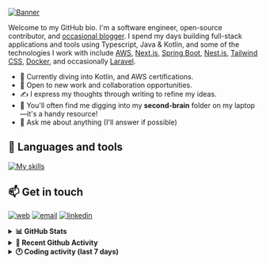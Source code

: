 [![Banner](https://raw.githubusercontent.com/wilfriedago/wilfriedago/main/assets/1.png)][website]

Welcome to my GitHub bio. I'm a software engineer, open-source contributor, and [occasional blogger][blog]. I spend my days building full-stack applications and tools using Typescript, Java & Kotlin, and some of the technologies I work with include [AWS](https://aws.amazon.com/fr/), [Next.js](https://nextjs.org/), [Spring Boot](https://spring.io/projects/spring-boot), [Nest.js](https://nestjs.com/), [Tailwind CSS](https://github.com/tailwindlabs/tailwindcss), [Docker](https://www.docker.com/), and occasionally [Laravel](https://laravel.com/).

- 🔭 Currently diving into Kotlin, and AWS certifications.
- 👯 Open to new work and collaboration opportunities.
- ✍️ I express my thoughts through writing to refine my ideas.
- 🧠 You'll often find me digging into my **second-brain** folder on my laptop—it's a handy resource!
- 💬 Ask me about anything (I'll answer if possible)

## 🎨 Languages and tools

[![My skills](https://skillicons.dev/icons?i=typescript,js,nodejs,nest,java,kotlin,spring,python,fastapi,django,aws,docker,vscode,idea,tailwind&perline=15)](https://wilfriedago.dev/about#skills)

## 📫 Get in touch
[![web](https://img.shields.io/badge/WEBSITE-12100E?logo=google-earth&color=282A36)][website]
[![email](https://img.shields.io/badge/MAIL-12100E?logo=mailgun&color=282A36)][mail]
[![linkedin](https://img.shields.io/badge/LINKEDIN-12100E?logo=linkedin&color=282A36)][linkedin]


<details>
  <summary><b>📊 GitHub Stats</b></summary>
	<br/>
	<p align="left">
		<img width="49.5%" src="https://github-readme-stats.vercel.app/api?username=wilfriedago&show_icons=true&count_private=true&title_color=10b981&icon_color=10b981&theme=react&hide_border=true" />
		<img width="49.5%" src="https://streak-stats.demolab.com/?user=wilfriedago&hide_border=true&theme=react&ring=10b981&fire=fff&currStreakNum=fff&sideLabels=10b981&currStreakLabel=10b981&sideNums=fff" />
	</p>
</details>

<details>
  <summary><b>📅 Recent Github Activity</b></summary>
	<br>

<!--RECENT_ACTIVITY:last_update-->
Last Updated: Saturday, July 12th, 2025, 4:28:34 AM
<!--RECENT_ACTIVITY:last_update_end-->

<!--RECENT_ACTIVITY:start-->
1. ⭐ Starred [OpenCut-app/OpenCut](https://github.com/OpenCut-app/OpenCut)<br>
2. ⭐ Starred [pmndrs/jotai](https://github.com/pmndrs/jotai)<br>
3. ⬆️ Pushed 19 commit(s) to [thewlabs/omnivore](https://github.com/thewlabs/omnivore)<br>
4. ⬆️ Pushed 6 commit(s) to [BeninFintech/openerp-frappe](https://github.com/BeninFintech/openerp-frappe)<br>
5. ⭐ Starred [kubecost/kubectl-cost](https://github.com/kubecost/kubectl-cost)<br>
<!--RECENT_ACTIVITY:end-->
</details>

<details>
  <summary><b>🕐 Coding activity (last 7 days)</b></summary>
	<br>

<!--START_SECTION:waka-->

```python
Total Time: 8 hrs 55 mins

TypeScript     3 hrs 50 mins   ██████████▓░░░░░░░░░░░░░░   42.41 %
Java           40 mins         ██░░░░░░░░░░░░░░░░░░░░░░░   07.43 %
CSS            32 mins         █▒░░░░░░░░░░░░░░░░░░░░░░░   05.90 %
JavaScript     31 mins         █▒░░░░░░░░░░░░░░░░░░░░░░░   05.88 %
Other          8 mins          ▒░░░░░░░░░░░░░░░░░░░░░░░░   01.52 %
```

<!--END_SECTION:waka-->
</details>

[website]: https://wilfriedago.dev
[linkedin]: https://linkedin.com/in/wilfriedago
[blog]: https://wilfriedago.dev/blog
[mail]: mailto:me@wilfriedago.dev
